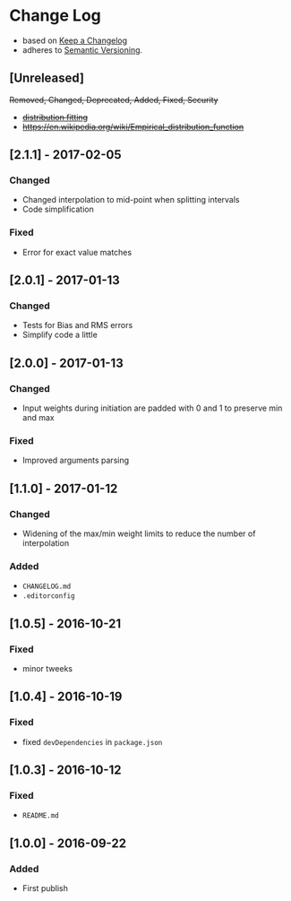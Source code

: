 <!-- markdownlint-disable MD012 MD022 MD024 MD026 MD032 MD041 -->

# Change Log

- based on [Keep a Changelog](http://keepachangelog.com/)
- adheres to [Semantic Versioning](http://semver.org/).

## [Unreleased]
~~Removed, Changed, Deprecated, Added, Fixed, Security~~
- ~~[distribution fitting](https://en.wikipedia.org/wiki/Maximum_likelihood_estimation)~~
- ~~<https://en.wikipedia.org/wiki/Empirical_distribution_function>~~


## [2.1.1] - 2017-02-05
### Changed
- Changed interpolation to mid-point when splitting intervals
- Code simplification

### Fixed
- Error for exact value matches


## [2.0.1] - 2017-01-13
### Changed
- Tests for Bias and RMS errors
- Simplify code a little


## [2.0.0] - 2017-01-13
### Changed
- Input weights during initiation are padded with 0 and 1 to preserve min and max

### Fixed
- Improved arguments parsing


## [1.1.0] - 2017-01-12
### Changed
- Widening of the max/min weight limits to reduce the number of interpolation

### Added
- `CHANGELOG.md`
- `.editorconfig`


## [1.0.5] - 2016-10-21
### Fixed
- minor tweeks


## [1.0.4] - 2016-10-19
### Fixed
- fixed `devDependencies` in `package.json`


## [1.0.3] - 2016-10-12
### Fixed
- `README.md`


## [1.0.0] - 2016-09-22
### Added
- First publish
